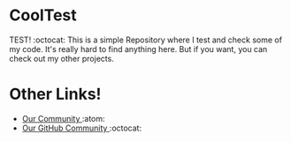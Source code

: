 # CoolTest
TEST! :octocat: This is a simple Repository where I test and check some of my code. It's really hard to find anything here. But if you want, you can check out my other projects.

# Other Links!
- <a href="https://kaguwo.com"> Our Community </a> :atom: 
- <a href="https://github.com/KaguwoNetwork"> Our GitHub Community </a> :octocat:
